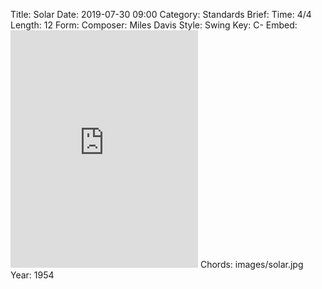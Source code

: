 Title: Solar
Date: 2019-07-30 09:00
Category: Standards
Brief:
Time: 4/4
Length: 12
Form:
Composer: Miles Davis
Style: Swing
Key: C-
Embed: <iframe src="https://open.spotify.com/embed/playlist/6XHENbc0slZlBiIABmfaFt" width="300" height="380" frameborder="0" allowtransparency="true" allow="encrypted-media"></iframe>
Chords: images/solar.jpg
Year: 1954
